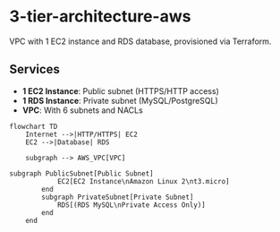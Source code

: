 # 3-tier-architecture-aws

VPC with 1 EC2 instance and RDS database, provisioned via Terraform.

## Services
- **1 EC2 Instance**: Public subnet (HTTPS/HTTP access)
- **1 RDS Instance**: Private subnet (MySQL/PostgreSQL)
- **VPC**: With 6 subnets and NACLs

```mermaid
flowchart TD
    Internet -->|HTTP/HTTPS| EC2
    EC2 -->|Database| RDS

    subgraph --> AWS_VPC[VPC]

subgraph PublicSubnet[Public Subnet]
            EC2[EC2 Instance\nAmazon Linux 2\nt3.micro]
        end
        subgraph PrivateSubnet[Private Subnet]
            RDS[(RDS MySQL\nPrivate Access Only)]
        end
    end
```
